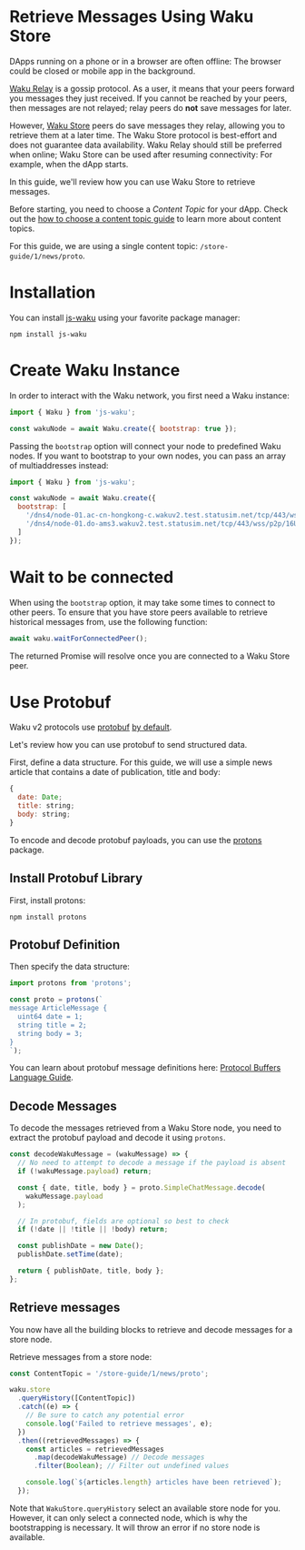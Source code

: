 # Retrieve Messages Using Waku Store

DApps running on a phone or in a browser are often offline:
The browser could be closed or mobile app in the background.

[Waku Relay](https://rfc.vac.dev/spec/18/) is a gossip protocol.
As a user, it means that your peers forward you messages they just received.
If you cannot be reached by your peers, then messages are not relayed;
relay peers do **not** save messages for later.

However, [Waku Store](https://rfc.vac.dev/spec/13/) peers do save messages they relay,
allowing you to retrieve them at a later time.
The Waku Store protocol is best-effort and does not guarantee data availability.
Waku Relay should still be preferred when online;
Waku Store can be used after resuming connectivity:
For example, when the dApp starts.

In this guide, we'll review how you can use Waku Store to retrieve messages.

Before starting, you need to choose a _Content Topic_ for your dApp.
Check out the [how to choose a content topic guide](choose-content-topic.md) to learn more about content topics.

For this guide, we are using a single content topic: `/store-guide/1/news/proto`.

# Installation

You can install [js-waku](https://npmjs.com/package/js-waku) using your favorite package manager:

```shell
npm install js-waku
```

# Create Waku Instance

In order to interact with the Waku network, you first need a Waku instance:

```js
import { Waku } from 'js-waku';

const wakuNode = await Waku.create({ bootstrap: true });
```

Passing the `bootstrap` option will connect your node to predefined Waku nodes.
If you want to bootstrap to your own nodes, you can pass an array of multiaddresses instead:

```js
import { Waku } from 'js-waku';

const wakuNode = await Waku.create({
  bootstrap: [
    '/dns4/node-01.ac-cn-hongkong-c.wakuv2.test.statusim.net/tcp/443/wss/p2p/16Uiu2HAkvWiyFsgRhuJEb9JfjYxEkoHLgnUQmr1N5mKWnYjxYRVm',
    '/dns4/node-01.do-ams3.wakuv2.test.statusim.net/tcp/443/wss/p2p/16Uiu2HAmPLe7Mzm8TsYUubgCAW1aJoeFScxrLj8ppHFivPo97bUZ'
  ]
});
```

# Wait to be connected

When using the `bootstrap` option, it may take some times to connect to other peers.
To ensure that you have store peers available to retrieve historical messages from,
use the following function:

```js
await waku.waitForConnectedPeer();
```

The returned Promise will resolve once you are connected to a Waku Store peer.

# Use Protobuf

Waku v2 protocols use [protobuf](https://developers.google.com/protocol-buffers/) [by default](https://rfc.vac.dev/spec/10/).

Let's review how you can use protobuf to send structured data.

First, define a data structure.
For this guide, we will use a simple news article that contains a date of publication, title and body:

```js
{
  date: Date;
  title: string;
  body: string;
}
```

To encode and decode protobuf payloads, you can use the [protons](https://www.npmjs.com/package/protons) package.

## Install Protobuf Library

First, install protons:

```shell
npm install protons
```

## Protobuf Definition

Then specify the data structure:

```js
import protons from 'protons';

const proto = protons(`
message ArticleMessage {
  uint64 date = 1;
  string title = 2;
  string body = 3;
}
`);
```

You can learn about protobuf message definitions here:
[Protocol Buffers Language Guide](https://developers.google.com/protocol-buffers/docs/proto).

## Decode Messages

To decode the messages retrieved from a Waku Store node,
you need to extract the protobuf payload and decode it using `protons`.

```js
const decodeWakuMessage = (wakuMessage) => {
  // No need to attempt to decode a message if the payload is absent
  if (!wakuMessage.payload) return;

  const { date, title, body } = proto.SimpleChatMessage.decode(
    wakuMessage.payload
  );

  // In protobuf, fields are optional so best to check
  if (!date || !title || !body) return;

  const publishDate = new Date();
  publishDate.setTime(date);

  return { publishDate, title, body };
};
```

## Retrieve messages

You now have all the building blocks to retrieve and decode messages for a store node.

Retrieve messages from a store node:

```js
const ContentTopic = '/store-guide/1/news/proto';

waku.store
  .queryHistory([ContentTopic])
  .catch((e) => {
    // Be sure to catch any potential error
    console.log('Failed to retrieve messages', e);
  })
  .then((retrievedMessages) => {
    const articles = retrievedMessages
      .map(decodeWakuMessage) // Decode messages
      .filter(Boolean); // Filter out undefined values

    console.log(`${articles.length} articles have been retrieved`);
  });
```

Note that `WakuStore.queryHistory` select an available store node for you.
However, it can only select a connected node, which is why the bootstrapping is necessary.
It will throw an error if no store node is available.

